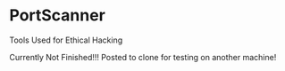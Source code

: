 # PortScanner
Tools Used for Ethical Hacking

Currently Not Finished!!!
Posted to clone for testing on another machine!
